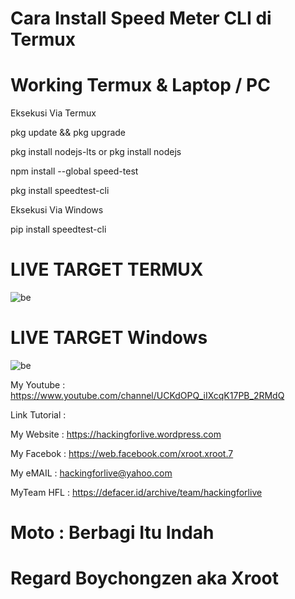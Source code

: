 # Cara Install Speed Meter CLI di Termux 

# Working Termux & Laptop / PC

Eksekusi Via Termux

pkg update && pkg upgrade

pkg install nodejs-lts or pkg install nodejs

npm install --global speed-test

pkg install speedtest-cli

Eksekusi Via Windows

pip install speedtest-cli

# LIVE TARGET TERMUX
![be](https://raw.githubusercontent.com/boychongzen18/speedtest-cli/master/speed-test.jpg)
# LIVE TARGET Windows
![be](https://raw.githubusercontent.com/boychongzen18/speedtest-cli/master/speedtest.jpg)



My Youtube    : https://www.youtube.com/channel/UCKdOPQ_iIXcqK17PB_2RMdQ

Link Tutorial : 

My Website    : https://hackingforlive.wordpress.com

My Facebok    : https://web.facebook.com/xroot.xroot.7

My eMAIL      : hackingforlive@yahoo.com

MyTeam HFL    : https://defacer.id/archive/team/hackingforlive

# Moto : Berbagi Itu Indah

# Regard Boychongzen aka Xroot
